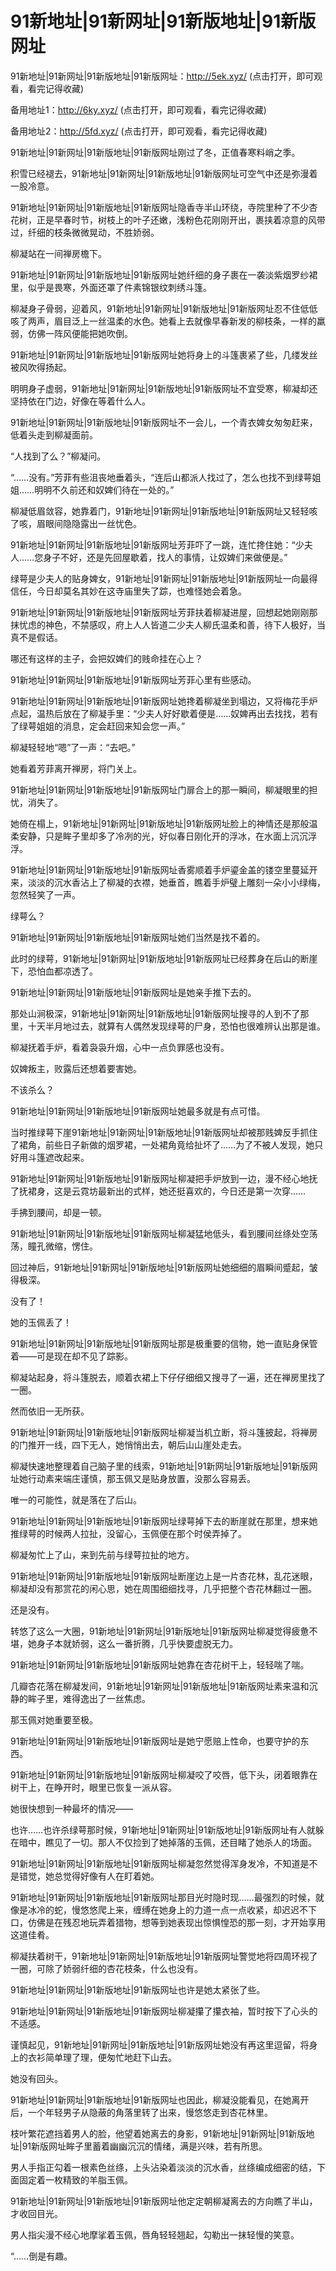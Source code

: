 # 91新地址|91新网址|91新版地址|91新版网址

91新地址|91新网址|91新版地址|91新版网址：http://5ek.xyz/ (点击打开，即可观看，看完记得收藏)

备用地址1：http://6ky.xyz/ (点击打开，即可观看，看完记得收藏)

备用地址2：http://5fd.xyz/ (点击打开，即可观看，看完记得收藏)



91新地址|91新网址|91新版地址|91新版网址刚过了冬，正值春寒料峭之季。

积雪已经褪去，91新地址|91新网址|91新版地址|91新版网址可空气中还是弥漫着一股冷意。

91新地址|91新网址|91新版地址|91新版网址隐香寺半山环绕，寺院里种了不少杏花树，正是早春时节，树枝上的叶子还嫩，浅粉色花刚刚开出，裹挟着凉意的风带过，纤细的枝条微微晃动，不胜娇弱。

柳凝站在一间禅房檐下。

91新地址|91新网址|91新版地址|91新版网址她纤细的身子裹在一袭淡紫烟罗纱裙里，似乎是畏寒，外面还罩了件素锦银纹刺绣斗篷。

柳凝身子骨弱，迎着风，91新地址|91新网址|91新版地址|91新版网址忍不住低低咳了两声，眉目泛上一丝温柔的水色。她看上去就像早春新发的柳枝条，一样的羸弱，仿佛一阵风便能把她吹倒。

91新地址|91新网址|91新版地址|91新版网址她将身上的斗篷裹紧了些，几缕发丝被风吹得扬起。

明明身子虚弱，91新地址|91新网址|91新版地址|91新版网址不宜受寒，柳凝却还坚持依在门边，好像在等着什么人。

91新地址|91新网址|91新版地址|91新版网址不一会儿，一个青衣婢女匆匆赶来，低着头走到柳凝面前。

“人找到了么？”柳凝问。

“……没有。”芳菲有些沮丧地垂着头，“连后山都派人找过了，怎么也找不到绿萼姐姐……明明不久前还和奴婢们待在一处的。”

柳凝低眉敛容，她靠着门，91新地址|91新网址|91新版地址|91新版网址又轻轻咳了咳，眉眼间隐隐露出一丝忧色。

91新地址|91新网址|91新版地址|91新版网址芳菲吓了一跳，连忙搀住她：“少夫人……您身子不好，还是先回屋歇着，找人的事情，让奴婢们来做便是。”

绿萼是少夫人的贴身婢女，91新地址|91新网址|91新版地址|91新版网址一向最得信任，今日却莫名其妙在这寺庙里失了踪，也难怪她会着急。

91新地址|91新网址|91新版地址|91新版网址芳菲扶着柳凝进屋，回想起她刚刚那抹忧虑的神色，不禁感叹，府上人人皆道二少夫人柳氏温柔和善，待下人极好，当真不是假话。

哪还有这样的主子，会把奴婢们的贱命挂在心上？

91新地址|91新网址|91新版地址|91新版网址芳菲心里有些感动。

91新地址|91新网址|91新版地址|91新版网址她搀着柳凝坐到塌边，又将梅花手炉点起，温热后放在了柳凝手里：“少夫人好好歇着便是……奴婢再出去找找，若有了绿萼姐姐的消息，定会赶回来知会您一声。”

柳凝轻轻地“嗯”了一声：“去吧。”

她看着芳菲离开禅房，将门关上。

91新地址|91新网址|91新版地址|91新版网址门扉合上的那一瞬间，柳凝眼里的担忧，消失了。

她倚在榻上，91新地址|91新网址|91新版地址|91新版网址脸上的神情还是那般温柔安静，只是眸子里却多了冷冽的光，好似春日刚化开的浮冰，在水面上沉沉浮浮。

91新地址|91新网址|91新版地址|91新版网址香雾顺着手炉鎏金盖的镂空里蔓延开来，淡淡的沉水香沾上了柳凝的衣襟，她垂首，瞧着手炉璧上雕刻一朵小小绿梅，忽然轻笑了一声。

绿萼么？

91新地址|91新网址|91新版地址|91新版网址她们当然是找不着的。

此时的绿萼，91新地址|91新网址|91新版地址|91新版网址已经葬身在后山的断崖下，恐怕血都凉透了。

91新地址|91新网址|91新版地址|91新版网址是她亲手推下去的。

那处山涧极深，91新地址|91新网址|91新版地址|91新版网址搜寻的人到不了那里，十天半月地过去，就算有人偶然发现绿萼的尸身，恐怕也很难辨认出那是谁。

柳凝抚着手炉，看着袅袅升烟，心中一点负罪感也没有。

奴婢叛主，败露后还想着要害她。

不该杀么？

91新地址|91新网址|91新版地址|91新版网址她最多就是有点可惜。

当时推绿萼下崖91新地址|91新网址|91新版地址|91新版网址却被那贱婢反手抓住了裙角，前些日子新做的烟罗裙，一处裙角竟给扯坏了……为了不被人发现，她只好用斗篷遮改起来。

91新地址|91新网址|91新版地址|91新版网址柳凝把手炉放到一边，漫不经心地抚了抚裙身，这是云霓坊最新出的式样，她还挺喜欢的，今日还是第一次穿……

手拂到腰间，却是一顿。

91新地址|91新网址|91新版地址|91新版网址柳凝猛地低头，看到腰间丝绦处空荡荡，瞳孔微缩，愣住。

回过神后，91新地址|91新网址|91新版地址|91新版网址她细细的眉瞬间蹙起，皱得极深。

没有了！

她的玉佩丢了！

91新地址|91新网址|91新版地址|91新版网址那是极重要的信物，她一直贴身保管着——可是现在却不见了踪影。

柳凝站起身，将斗篷脱去，顺着衣裙上下仔仔细细又搜寻了一遍，还在禅房里找了一圈。

然而依旧一无所获。

91新地址|91新网址|91新版地址|91新版网址柳凝当机立断，将斗篷披起，将禅房的门推开一线，四下无人，她悄悄出去，朝后山山崖处走去。

柳凝快速地整理着自己脑子里的线索，91新地址|91新网址|91新版地址|91新版网址她行动素来端庄谨慎，那玉佩又是贴身放置，没那么容易丢。

唯一的可能性，就是落在了后山。

91新地址|91新网址|91新版地址|91新版网址绿萼掉下去的断崖就在那里，想来她推绿萼的时候两人拉扯，没留心，玉佩便在那个时侯弄掉了。

柳凝匆忙上了山，来到先前与绿萼拉扯的地方。

91新地址|91新网址|91新版地址|91新版网址断崖边上是一片杏花林，乱花迷眼，柳凝却没有那赏花的闲心思，她在周围细细找寻，几乎把整个杏花林翻过一圈。

还是没有。

转悠了这么一大圈，91新地址|91新网址|91新版地址|91新版网址柳凝觉得疲惫不堪，她身子本就娇弱，这么一番折腾，几乎快要虚脱无力。

91新地址|91新网址|91新版地址|91新版网址她靠在杏花树干上，轻轻喘了喘。

几瓣杏花落在柳凝发间，91新地址|91新网址|91新版地址|91新版网址素来温和沉静的眸子里，难得逸出了一丝焦虑。

那玉佩对她重要至极。

91新地址|91新网址|91新版地址|91新版网址是她宁愿赔上性命，也要守护的东西。

91新地址|91新网址|91新版地址|91新版网址柳凝咬了咬唇，低下头，闭着眼靠在树干上，在睁开时，眼里已恢复一派从容。

她很快想到一种最坏的情况——

也许……也许杀绿萼那时候，91新地址|91新网址|91新版地址|91新版网址有人就躲在暗中，瞧见了一切。那人不仅捡到了她掉落的玉佩，还目睹了她杀人的场面。

91新地址|91新网址|91新版地址|91新版网址柳凝忽然觉得浑身发冷，不知道是不是错觉，她总觉得好像有人在盯着她。

91新地址|91新网址|91新版地址|91新版网址那目光时隐时现……最强烈的时候，就像是冰冷的蛇，慢悠悠爬上来，缠缚在她身上的力道一点一点收紧，却迟迟不下口，仿佛是在残忍地玩弄着猎物，想等到她表现出惊惧惶恐的那一刻，才开始享用这道佳肴。

柳凝扶着树干，91新地址|91新网址|91新版地址|91新版网址警觉地将四周环视了一圈，可除了娇弱纤细的杏花枝条，什么也没有。

91新地址|91新网址|91新版地址|91新版网址也许是她太紧张了些。

91新地址|91新网址|91新版地址|91新版网址柳凝攥了攥衣袖，暂时按下了心头的不适感。

谨慎起见，91新地址|91新网址|91新版地址|91新版网址她没有再这里逗留，将身上的衣衫简单理了理，便匆忙地赶下山去。

她没有回头。

91新地址|91新网址|91新版地址|91新版网址也因此，柳凝没能看见，在她离开后，一个年轻男子从隐蔽的角落里转了出来，慢悠悠走到杏花林里。

枝叶繁花遮挡着男人的脸，他望着她离去的身影，91新地址|91新网址|91新版地址|91新版网址眸子里蓄着幽幽沉沉的情绪，满是兴味，若有所思。

男人手指正勾着一根素色丝绦，上头沾染着淡淡的沉水香，丝绦编成细密的结，下面固定着一枚精致的羊脂玉佩。

91新地址|91新网址|91新版地址|91新版网址他定定朝柳凝离去的方向瞧了半山，才收回目光。

男人指尖漫不经心地摩挲着玉佩，唇角轻轻翘起，勾勒出一抹轻慢的笑意。

“……倒是有趣。
